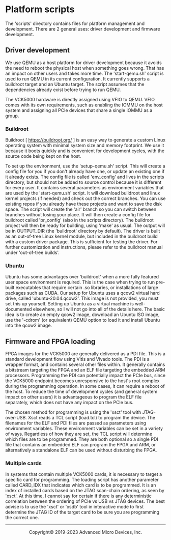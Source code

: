 # Platform scripts

The 'scripts' directory contains files for platform management and development.
There are 2 general uses: driver development and firmware development.

## Driver development
We use QEMU as a host platform for driver development because it avoids the
need to reboot the physical host when something goes wrong. That has an impact
on other users and takes more time. The 'start-qemu.sh' script is used to run
QEMU in its current configuration. It currently supports a buildroot target and
an Ubuntu target. The script assumes that the dependencies already exist before
trying to run QEMU.

The VCK5000 hardware is directly assigned using VFIO to QEMU. VFIO comes with
its own requirements, such as enabling the IOMMU on the host system and
assigning all PCIe devices that share a single IOMMU as a group.

### Buildroot
Buildroot [ https://buildroot.org/ ] is an easy way to generate a custom Linux
operating system with minimal system size and memory footprint. We use it
because it boots quickly and is convenient for development cycles, with the
source code being kept on the host.

To set up the environment, use the 'setup-qemu.sh' script. This will create a
config file for you if you don't already have one, or update an existing one if
it already exists. The config file is called 'env_config' and lives in the
scripts directory, but should not be added to source control because it is
different for every user. It contains several parameters as environment
variables that are used by the 'start-qemu.sh' script. It will download
buildroot and linux kernel projects (if needed) and check out the correct
branches. You can use existing repos if you already have these projects and
want to save the disk space. The script will create the 'air' branch so you
can switch between branches without losing your place. It will then create
a config file for buildroot called 'br_config' (also in the scripts directory).
The buildroot project will then be ready for building, using 'make' as usual.
The output will be in OUTPUT_DIR (the 'buildroot' directory by default).
The driver is built as an out-of-tree Linux kernel module, but included in the
buildroot build with a custom driver package. This is sufficient for testing
the driver. For further customization and instructions, please refer to the
buildroot manual under 'out-of-tree builds'.

### Ubuntu
Ubuntu has some advantages over 'buildroot' when a more fully featured user
space environment is required. This is the case when trying to run pre-built
executables that require certain .so libraries, or installations of large
packages such as CUDA. Our setup for Ubuntu uses a qcow2 virtual hard drive,
called 'ubuntu-20.04.qcow2'. This image is not provided, you must set this up
yourself. Setting up Ubuntu as a virtual machine is well-documented elsewhere,
so I will not go into all of the details here. The basic idea is to create an
empty qcow2 image, download an Ubuntu ISO image, use the '-cdrom' (or
equivalent) QEMU option to load it and install Ubuntu into the qcow2 image.

## Firmware and FPGA loading
FPGA images for the VCK5000 are generally delivered as a PDI file. This is
a standard development flow using Vitis and Vivado tools. The PDI is a wrapper
format, and contains several other files within. It generally contains a
bitstream targeting the FPGA and an ELF file targeting the embedded ARM
processors. Programming the PDI can potentially impact the PCIe bus, since
the VCK5000 endpoint becomes unresponsive to the host's root complex during
the programming operation. In some cases, it can require a reboot of the host.
To reduce the time of development cycles (and general system impact on other
users) it is advantageous to program the ELF file separately, which does not
have any impact on the PCIe bus.

The chosen method for programming is using the 'xsct' tool with JTAG-over-USB.
Xsct reads a TCL script (load.tcl) to program the device. The filenames for
the ELF and PDI files are passed as parameters using environment variables.
These environment variables can be set in a variety of ways. Regardless of how
they are set, the TCL script will determine which files are to be programmed.
They are both optional so a single PDI file that contains an embedded ELF
can program the FPGA and ARM, or alternatively a standalone ELF can be used
without disturbing the FPGA.

### Multiple cards
In systems that contain multiple VCK5000 cards, it is necessary to target a
specific card for programming. The loading script has another parameter called
CARD_IDX that indicates which card is to be programmed. It is an index of
installed cards based on the JTAG scan-chain ordering, as seen by 'xsct'.
At this time, I cannot say for certain if there is any deterministic correlation
between the ordering of PCIe vs USB vs JTAG devices. The best advise is to
use the 'xsct' or 'xsdb' tool in interactive mode to first determine the
JTAG ID of the target card to be sure you are programming the correct one.

-----

<p align="center">Copyright&copy; 2019-2023 Advanced Micro Devices, Inc.</p>
